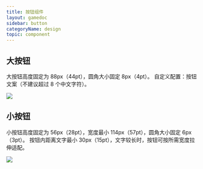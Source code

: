 ```yaml
---
title: 按钮组件
layout: gamedoc
sidebar: button
categoryName: design
topic: component
---
```


## 大按钮
大按钮高度固定为 88px（44pt），圆角大小固定 8px（4pt）。
自定义配置：按钮文案（不建议超过 8 个中文字符）。
<div class="m-doc-custom-examples">
	<div class="m-doc-custom-examples-correct ">
		<img src="/img/design/component/button/1.png">
	</div>
</div>



## 小按钮
小按钮高度固定为 56px（28pt），宽度最小 114px（57pt），圆角大小固定 6px（3pt）。
按钮内距离文字最小 30px（15pt），文字较长时，按钮可按所需宽度拉伸适配。
<div class="m-doc-custom-examples">
	<div class="m-doc-custom-examples-correct ">
		<img src="/img/design/component/button/2.png">
	</div>
</div>


